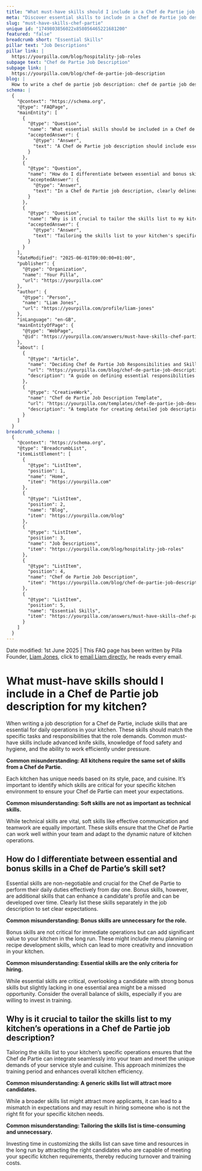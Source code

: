 ```yaml
---
title: "What must-have skills should I include in a Chef de Partie job description for my kitchen?"
meta: "Discover essential skills to include in a Chef de Partie job description, differentiating between must-have and bonus skills for optimal kitchen performance."
slug: "must-have-skills-chef-partie"
unique id: "1749803856022x858056465221681200"
featured: "false"
breadcrumb short: "Essential Skills"
pillar text: "Job Descriptions"
pillar link: |
  https://yourpilla.com/blog/hospitality-job-roles
subpage text: "Chef de Partie Job Description"
subpage link: |
  https://yourpilla.com/blog/chef-de-partie-job-description
blog: |
  How to write a chef de partie job description: chef de partie job description template included.
schema: |
  {
    "@context": "https://schema.org",
    "@type": "FAQPage",
    "mainEntity": [
      {
        "@type": "Question",
        "name": "What essential skills should be included in a Chef de Partie job description?",
        "acceptedAnswer": {
          "@type": "Answer",
          "text": "A Chef de Partie job description should include essential skills necessary for daily operations in the kitchen. These include advanced knife skills, detailed knowledge of food safety and hygiene practices, and the ability to work efficiently under pressure. Also, soft skills such as effective communication and teamwork are crucial. Each kitchen may have unique skill requirements depending on its style, pace, and cuisine."
        }
      },
      {
        "@type": "Question",
        "name": "How do I differentiate between essential and bonus skills in a Chef de Partie's skill set?",
        "acceptedAnswer": {
          "@type": "Answer",
          "text": "In a Chef de Partie job description, clearly delineate essential and bonus skills. Essential skills are non-negotiable and crucial from day one, while bonus skills, such as menu planning or recipe development, enhance a candidate's value and can be developed over time. It's beneficial to list these skills separately to set clear expectations."
        }
      },
      {
        "@type": "Question",
        "name": "Why is it crucial to tailor the skills list to my kitchen's operations in a Chef de Partie job description?",
        "acceptedAnswer": {
          "@type": "Answer",
          "text": "Tailoring the skills list to your kitchen's specific operations ensures that a Chef de Partie can integrate seamlessly and effectively meet the demands of your service style and cuisine. It minimizes the training period, maximizes efficiency, and attracts the right candidates, thereby reducing turnover and training costs."
        }
      }
    ],
    "dateModified": "2025-06-01T09:00:00+01:00",
    "publisher": {
      "@type": "Organization",
      "name": "Your Pilla",
      "url": "https://yourpilla.com"
    },
    "author": {
      "@type": "Person",
      "name": "Liam Jones",
      "url": "https://yourpilla.com/profile/liam-jones"
    },
    "inLanguage": "en-GB",
    "mainEntityOfPage": {
      "@type": "WebPage",
      "@id": "https://yourpilla.com/answers/must-have-skills-chef-partie"
    },
    "about": [
      {
        "@type": "Article",
        "name": "Deciding Chef de Partie Job Responsibilities and Skills",
        "url": "https://yourpilla.com/blog/chef-de-partie-job-description",
        "description": "A guide on defining essential responsibilities and skills for a Chef de Partie to ensure they meet the specific needs of your kitchen."
      },
      {
        "@type": "CreativeWork",
        "name": "Chef de Partie Job Description Template",
        "url": "https://yourpilla.com/templates/chef-de-partie-job-description",
        "description": "A template for creating detailed job descriptions for the role of Chef de Partie, tailored to your kitchen's specific requirements."
      }
    ]
  }
breadcrumb_schema: |
  {
    "@context": "https://schema.org",
    "@type": "BreadcrumbList",
    "itemListElement": [
      {
        "@type": "ListItem",
        "position": 1,
        "name": "Home",
        "item": "https://yourpilla.com"
      },
      {
        "@type": "ListItem",
        "position": 2,
        "name": "Blog",
        "item": "https://yourpilla.com/blog"
      },
      {
        "@type": "ListItem",
        "position": 3,
        "name": "Job Descriptions",
        "item": "https://yourpilla.com/blog/hospitality-job-roles"
      },
      {
        "@type": "ListItem",
        "position": 4,
        "name": "Chef de Partie Job Description",
        "item": "https://yourpilla.com/blog/chef-de-partie-job-description"
      },
      {
        "@type": "ListItem",
        "position": 5,
        "name": "Essential Skills",
        "item": "https://yourpilla.com/answers/must-have-skills-chef-partie"
      }
    ]
  }
---
```


Date modified: 1st June 2025 | This FAQ page has been written by Pilla Founder, [Liam Jones](https://yourpilla.com/profile/liam-jones), click to [email Liam directly](https://mailto:liam@yourpilla.com), he reads every email.

# What must-have skills should I include in a Chef de Partie job description for my kitchen?

When writing a job description for a Chef de Partie, include skills that are essential for daily operations in your kitchen. These skills should match the specific tasks and responsibilities that the role demands. Common must-have skills include advanced knife skills, knowledge of food safety and hygiene, and the ability to work efficiently under pressure.

**Common misunderstanding: All kitchens require the same set of skills from a Chef de Partie.**

Each kitchen has unique needs based on its style, pace, and cuisine. It’s important to identify which skills are critical for your specific kitchen environment to ensure your Chef de Partie can meet your expectations.

**Common misunderstanding: Soft skills are not as important as technical skills.**

While technical skills are vital, soft skills like effective communication and teamwork are equally important. These skills ensure that the Chef de Partie can work well within your team and adapt to the dynamic nature of kitchen operations.

## How do I differentiate between essential and bonus skills in a Chef de Partie’s skill set?

Essential skills are non-negotiable and crucial for the Chef de Partie to perform their daily duties effectively from day one. Bonus skills, however, are additional skills that can enhance a candidate's profile and can be developed over time. Clearly list these skills separately in the job description to set clear expectations.

**Common misunderstanding: Bonus skills are unnecessary for the role.**

Bonus skills are not critical for immediate operations but can add significant value to your kitchen in the long run. These might include menu planning or recipe development skills, which can lead to more creativity and innovation in your kitchen.

**Common misunderstanding: Essential skills are the only criteria for hiring.**

While essential skills are critical, overlooking a candidate with strong bonus skills but slightly lacking in one essential area might be a missed opportunity. Consider the overall balance of skills, especially if you are willing to invest in training.

## Why is it crucial to tailor the skills list to my kitchen’s operations in a Chef de Partie job description?

Tailoring the skills list to your kitchen’s specific operations ensures that the Chef de Partie can integrate seamlessly into your team and meet the unique demands of your service style and cuisine. This approach minimizes the training period and enhances overall kitchen efficiency.

**Common misunderstanding: A generic skills list will attract more candidates.**

While a broader skills list might attract more applicants, it can lead to a mismatch in expectations and may result in hiring someone who is not the right fit for your specific kitchen needs.

**Common misunderstanding: Tailoring the skills list is time-consuming and unnecessary.**

Investing time in customizing the skills list can save time and resources in the long run by attracting the right candidates who are capable of meeting your specific kitchen requirements, thereby reducing turnover and training costs.